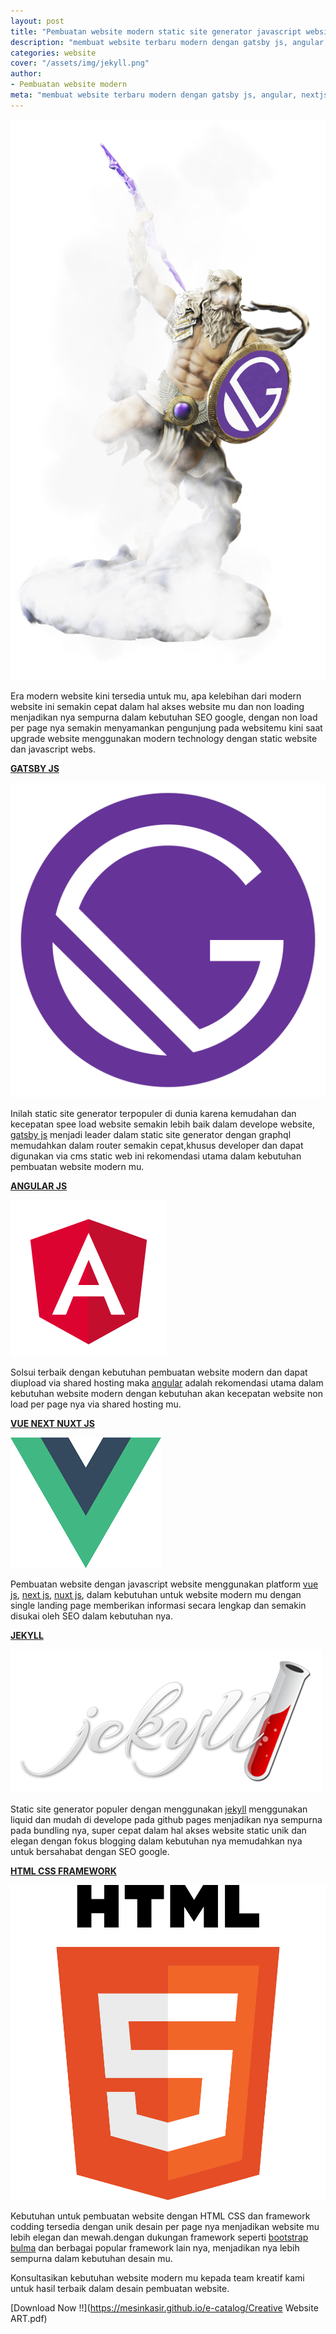 ```yaml
---
layout: post
title: "Pembuatan website modern static site generator javascript website"
description: "membuat website terbaru modern dengan gatsby js, angular, nextjs, nuxt js, jekyll,dan html css framework"
categories: website
cover: "/assets/img/jekyll.png"
author:
- Pembuatan website modern
meta: "membuat website terbaru modern dengan gatsby js, angular, nextjs, nuxt js, jekyll,dan html css framework"
---
```

  ![pembuatan website modern](/assets/img/pembuatanwebsitegastby.png)

Era modern website kini tersedia untuk mu, apa kelebihan dari modern website ini semakin cepat dalam hal akses website mu dan non loading menjadikan nya sempurna dalam kebutuhan SEO google, dengan non load per page nya semakin menyamankan pengunjung pada websitemu kini saat upgrade website menggunakan modern technology dengan static website dan javascript webs.

**[GATSBY JS](/website/2020/03/25/static.html)**

 ![pembuatan website gatsby js](/assets/img/Gatsby_Monogram.png)

Inilah static site generator terpopuler di dunia karena kemudahan dan kecepatan spee load website semakin lebih baik dalam develope website, [gatsby js](https://gatsbyjs.org/) menjadi leader dalam static site generator dengan graphql memudahkan dalam router semakin cepat,khusus developer dan dapat digunakan via cms static web ini rekomendasi utama dalam kebutuhan pembuatan website modern mu.


**[ANGULAR JS](/website/2020/03/25/static.html)**

 ![pembuatan website modern dengan angular js](/assets/img/angular2-logo-red.png)

Solsui terbaik dengan kebutuhan pembuatan website modern dan dapat diupload via shared hosting maka [angular](https://angular.io/) adalah rekomendasi utama dalam kebutuhan website modern dengan kebutuhan akan kecepatan website non load per page nya via shared hosting mu.


**[VUE NEXT NUXT JS](/website/2020/03/25/static.html)**

 ![pembuatan website vue js ,nuxt js , next js](/assets/img/pembuatanweb-vuejs.png)

Pembuatan website dengan javascript website menggunakan platform [vue js](https://vuejs.org/), [next js](https://nextjs.org/), [nuxt js](https://nuxtjs.org/), dalam kebutuhan untuk website modern mu dengan single landing page memberikan informasi secara lengkap dan semakin disukai oleh SEO dalam kebutuhan nya. 


**[JEKYLL](/website/2020/03/25/static.html)**

 ![pembuatan website modern dengan jekyll](/assets/img/jekyll.png)

Static site generator populer dengan menggunakan [jekyll](https://jekyllrb.com/) menggunakan liquid dan mudah di develope pada github pages menjadikan nya sempurna pada bundling nya, super cepat dalam hal akses website static unik dan elegan dengan fokus blogging dalam kebutuhan nya memudahkan nya untuk bersahabat dengan SEO google.


**[HTML CSS FRAMEWORK](/website/2020/03/25/static.html)**

 ![pembuatan website HTML CSS FRAMEWORK](/assets/img/HTML5-Logo.png)

Kebutuhan untuk pembuatan website dengan HTML CSS dan framework codding tersedia dengan unik desain per page nya menjadikan website mu lebih elegan dan mewah.dengan dukungan framework seperti [bootstrap](https://getbootstrap.com/) [bulma](https://bulma.io/) dan berbagai popular framework lain nya, menjadikan nya lebih sempurna dalam kebutuhan desain mu.


Konsultasikan kebutuhan website modern mu kepada team kreatif kami untuk hasil terbaik dalam desain pembuatan website.

 [Download Now !!](https://mesinkasir.github.io/e-catalog/Creative Website ART.pdf)